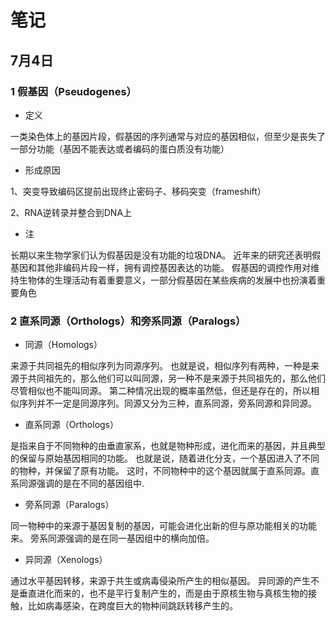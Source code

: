 # 笔记
## 7月4日
### 1 假基因（Pseudogenes）
+ 定义

一类染色体上的基因片段，假基因的序列通常与对应的基因相似，但至少是丧失了一部分功能（基因不能表达或者编码的蛋白质没有功能）

+ 形成原因

1、突变导致编码区提前出现终止密码子、移码突变（frameshift）

2、RNA逆转录并整合到DNA上

+ 注

长期以来生物学家们认为假基因是没有功能的垃圾DNA。
近年来的研究还表明假基因和其他非编码片段一样，拥有调控基因表达的功能。
假基因的调控作用对维持生物体的生理活动有着重要意义，一部分假基因在某些疾病的发展中也扮演着重要角色

### 2 直系同源（Orthologs）和旁系同源（Paralogs）

+ 同源（Homologs）

来源于共同祖先的相似序列为同源序列。
也就是说，相似序列有两种，一种是来源于共同祖先的，那么他们可以叫同源，另一种不是来源于共同祖先的，那么他们尽管相似也不能叫同源。
第二种情况出现的概率虽然低，但还是存在的，所以相似序列并不一定是同源序列。同源又分为三种，直系同源，旁系同源和异同源。

+ 直系同源（Orthologs）

是指来自于不同物种的由垂直家系，也就是物种形成，进化而来的基因，并且典型的保留与原始基因相同的功能。
也就是说，随着进化分支，一个基因进入了不同的物种，并保留了原有功能。
这时，不同物种中的这个基因就属于直系同源。直系同源强调的是在不同的基因组中.

+ 旁系同源（Paralogs）

同一物种中的来源于基因复制的基因，可能会进化出新的但与原功能相关的功能来。
旁系同源强调的是在同一基因组中的横向加倍。

+ 异同源（Xenologs）

通过水平基因转移，来源于共生或病毒侵染所产生的相似基因。
异同源的产生不是垂直进化而来的，也不是平行复制产生的，而是由于原核生物与真核生物的接触，比如病毒感染，在跨度巨大的物种间跳跃转移产生的。








